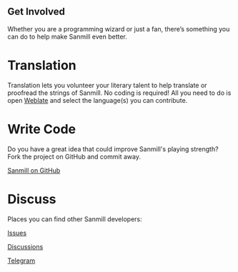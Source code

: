 Get Involved
--------------

Whether you are a programming wizard or just a fan, there’s something you can do to help make Sanmill even better.

# Translation

Translation lets you volunteer your literary talent to help translate or proofread the strings of Sanmill. No coding is required! All you need to do is open [Weblate](https://hosted.weblate.org/projects/Sanmill/) and select the language(s) you can contribute.

# Write Code

Do you have a great idea that could improve Sanmill's playing strength? Fork the project on GitHub and commit away.

[Sanmill on GitHub](https://github.com/calcitem/Sanmill)

# Discuss

Places you can find other Sanmill developers:

[Issues](https://github.com/calcitem/Sanmill/issues)

[Discussions](https://github.com/calcitem/Sanmill/discussions)

[Telegram](https://t.me/joinchat/zF7a3AxoiqhmN2U1)